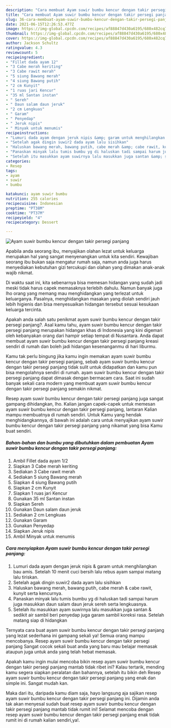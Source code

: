 ```yaml
---
description: "Cara membuat Ayam suwir bumbu kencur dengan takir persegi panjang Sederhana Untuk Jualan"
title: "Cara membuat Ayam suwir bumbu kencur dengan takir persegi panjang Sederhana Untuk Jualan"
slug: 36-cara-membuat-ayam-suwir-bumbu-kencur-dengan-takir-persegi-panjang-sederhana-untuk-jualan
date: 2021-06-15T12:26:53.477Z
image: https://img-global.cpcdn.com/recipes/af88847d430a6195/680x482cq70/ayam-suwir-bumbu-kencur-dengan-takir-persegi-panjang-foto-resep-utama.jpg
thumbnail: https://img-global.cpcdn.com/recipes/af88847d430a6195/680x482cq70/ayam-suwir-bumbu-kencur-dengan-takir-persegi-panjang-foto-resep-utama.jpg
cover: https://img-global.cpcdn.com/recipes/af88847d430a6195/680x482cq70/ayam-suwir-bumbu-kencur-dengan-takir-persegi-panjang-foto-resep-utama.jpg
author: Jackson Schultz
ratingvalue: 4.3
reviewcount: 5
recipeingredient:
- "Fillet dada ayam 12"
- "3 Cabe merah keriting"
- "3 Cabe rawit merah"
- "5 siung Bawang merah"
- "4 siung Bawang putih"
- "2 cm Kunyit"
- "1 ruas jari Kencur"
- "35 ml Santan instan"
- " Sereh"
- " Daun salam daun jeruk"
- "2 cm Lengkuas"
- " Garam"
- " Penyedap"
- " Jeruk nipis"
- " Minyak untuk menumis"
recipeinstructions:
- "Lumuri dada ayam dengan jeruk nipis &amp; garam untuk menghilangkan bau amis. Setelah 10 menit cuci bersih lalu rebus ayam sampai matang lalu tiriskan."
- "Setelah agak dingin suwir2 dada ayam lalu sisihkan"
- "Haluskan bawang merah, bawang putih, cabe merah &amp; cabe rawit, kunyit serta kencurnya."
- "Panaskan minyak lalu tumis bumbu yg di haluskan tadi sampai harum juga masukkan daun salam daun jeruk sereh serta lengkuasnya."
- "Setelah itu masukkan ayam suwirnya lalu masukkan juga santan &amp; sedikit air sambil beri penyedap juga garam sambil koreksi rasa. Setelah matang siap di hidangkan"
categories:
- Resep
tags:
- ayam
- suwir
- bumbu

katakunci: ayam suwir bumbu 
nutrition: 255 calories
recipecuisine: Indonesian
preptime: "PT38M"
cooktime: "PT37M"
recipeyield: "4"
recipecategory: Dessert

---
```



![Ayam suwir bumbu kencur dengan takir persegi panjang](https://img-global.cpcdn.com/recipes/af88847d430a6195/680x482cq70/ayam-suwir-bumbu-kencur-dengan-takir-persegi-panjang-foto-resep-utama.jpg)

Apabila anda seorang ibu, menyajikan olahan lezat untuk keluarga merupakan hal yang sangat menyenangkan untuk kita sendiri. Kewajiban seorang ibu bukan saja mengatur rumah saja, namun anda juga harus menyediakan kebutuhan gizi tercukupi dan olahan yang dimakan anak-anak wajib nikmat.

Di waktu  saat ini, kita sebenarnya bisa memesan hidangan yang sudah jadi meski tidak harus capek memasaknya terlebih dahulu. Namun banyak juga lho orang yang memang mau menghidangkan yang terlezat untuk keluarganya. Pasalnya, menghidangkan masakan yang diolah sendiri jauh lebih higienis dan bisa menyesuaikan hidangan tersebut sesuai kesukaan keluarga tercinta. 



Apakah anda salah satu penikmat ayam suwir bumbu kencur dengan takir persegi panjang?. Asal kamu tahu, ayam suwir bumbu kencur dengan takir persegi panjang merupakan hidangan khas di Indonesia yang kini digemari oleh kebanyakan orang dari hampir setiap tempat di Nusantara. Anda dapat membuat ayam suwir bumbu kencur dengan takir persegi panjang kreasi sendiri di rumah dan boleh jadi hidangan kesenanganmu di hari liburmu.

Kamu tak perlu bingung jika kamu ingin memakan ayam suwir bumbu kencur dengan takir persegi panjang, sebab ayam suwir bumbu kencur dengan takir persegi panjang tidak sulit untuk didapatkan dan kamu pun bisa mengolahnya sendiri di rumah. ayam suwir bumbu kencur dengan takir persegi panjang dapat dimasak dengan bermacam cara. Saat ini sudah banyak sekali cara modern yang membuat ayam suwir bumbu kencur dengan takir persegi panjang semakin nikmat.

Resep ayam suwir bumbu kencur dengan takir persegi panjang juga sangat gampang dihidangkan, lho. Kalian jangan capek-capek untuk memesan ayam suwir bumbu kencur dengan takir persegi panjang, lantaran Kalian mampu membuatnya di rumah sendiri. Untuk Kamu yang hendak menghidangkannya, di bawah ini adalah cara untuk menyajikan ayam suwir bumbu kencur dengan takir persegi panjang yang nikamat yang bisa Kamu buat sendiri.

<!--inarticleads1-->

##### Bahan-bahan dan bumbu yang dibutuhkan dalam pembuatan Ayam suwir bumbu kencur dengan takir persegi panjang:

1. Ambil Fillet dada ayam 1/2
1. Siapkan 3 Cabe merah keriting
1. Sediakan 3 Cabe rawit merah
1. Sediakan 5 siung Bawang merah
1. Siapkan 4 siung Bawang putih
1. Siapkan 2 cm Kunyit
1. Siapkan 1 ruas jari Kencur
1. Gunakan 35 ml Santan instan
1. Siapkan  Sereh
1. Gunakan  Daun salam daun jeruk
1. Sediakan 2 cm Lengkuas
1. Gunakan  Garam
1. Gunakan  Penyedap
1. Siapkan  Jeruk nipis
1. Ambil  Minyak untuk menumis




<!--inarticleads2-->

##### Cara menyiapkan Ayam suwir bumbu kencur dengan takir persegi panjang:

1. Lumuri dada ayam dengan jeruk nipis &amp; garam untuk menghilangkan bau amis. Setelah 10 menit cuci bersih lalu rebus ayam sampai matang lalu tiriskan.
1. Setelah agak dingin suwir2 dada ayam lalu sisihkan
1. Haluskan bawang merah, bawang putih, cabe merah &amp; cabe rawit, kunyit serta kencurnya.
1. Panaskan minyak lalu tumis bumbu yg di haluskan tadi sampai harum juga masukkan daun salam daun jeruk sereh serta lengkuasnya.
1. Setelah itu masukkan ayam suwirnya lalu masukkan juga santan &amp; sedikit air sambil beri penyedap juga garam sambil koreksi rasa. Setelah matang siap di hidangkan




Ternyata cara buat ayam suwir bumbu kencur dengan takir persegi panjang yang lezat sederhana ini gampang sekali ya! Semua orang mampu mencobanya. Resep ayam suwir bumbu kencur dengan takir persegi panjang Sangat cocok sekali buat anda yang baru mau belajar memasak ataupun juga untuk anda yang telah hebat memasak.

Apakah kamu ingin mulai mencoba bikin resep ayam suwir bumbu kencur dengan takir persegi panjang mantab tidak ribet ini? Kalau tertarik, mending kamu segera siapkan peralatan dan bahannya, setelah itu bikin deh Resep ayam suwir bumbu kencur dengan takir persegi panjang yang enak dan simple ini. Sangat mudah kan. 

Maka dari itu, daripada kamu diam saja, hayo langsung aja sajikan resep ayam suwir bumbu kencur dengan takir persegi panjang ini. Dijamin anda tak akan menyesal sudah buat resep ayam suwir bumbu kencur dengan takir persegi panjang mantab tidak rumit ini! Selamat mencoba dengan resep ayam suwir bumbu kencur dengan takir persegi panjang enak tidak rumit ini di rumah kalian sendiri,ya!.

